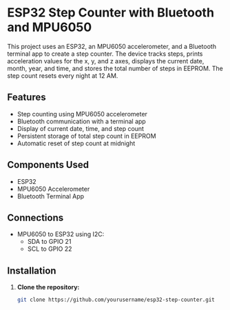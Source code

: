 # ESP32 Step Counter with Bluetooth and MPU6050

This project uses an ESP32, an MPU6050 accelerometer, and a Bluetooth terminal app to create a step counter. The device tracks steps, prints acceleration values for the x, y, and z axes, displays the current date, month, year, and time, and stores the total number of steps in EEPROM. The step count resets every night at 12 AM.

## Features
- Step counting using MPU6050 accelerometer
- Bluetooth communication with a terminal app
- Display of current date, time, and step count
- Persistent storage of total step count in EEPROM
- Automatic reset of step count at midnight

## Components Used
- ESP32
- MPU6050 Accelerometer
- Bluetooth Terminal App

## Connections
- MPU6050 to ESP32 using I2C:
  - SDA to GPIO 21
  - SCL to GPIO 22

## Installation
1. **Clone the repository:**
   ```sh
   git clone https://github.com/yourusername/esp32-step-counter.git

